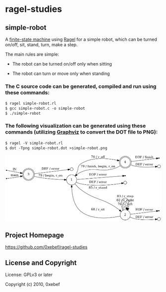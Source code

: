 # ragel-studies

## simple-robot

A [finite-state machine](https://en.wikipedia.org/wiki/Finite-state_machine) using [Ragel](https://www.colm.net/open-source/ragel) for a simple robot, which can be turned on/off, sit, stand, turn, make a step.

The main rules are simple:

* The robot can be turned on/off only when sitting

* The robot can turn or move only when standing

### The C source code can be generated, compiled and run using these commands:

```
$ ragel simple-robot.rl
$ gcc simple-robot.c -o simple-robot
$ ./simple-robot
```

### The following visualization can be generated using these commands (utilizing [Graphviz](https://graphviz.org) to convert the DOT file to PNG):

```
$ ragel -V simple-robot.rl
$ dot -Tpng simple-robot.dot >simple-robot.png
```

![simple-robot state machine](/simple-robot.png?raw=true)

## Project Homepage

https://github.com/0xebef/ragel-studies

## License and Copyright

License: GPLv3 or later

Copyright (c) 2010, 0xebef
